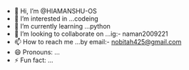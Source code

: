 - 👋 Hi, I’m @HIAMANSHU-OS
- 👀 I’m interested in ...codeing
- 🌱 I’m currently learning ...python
- 💞️ I’m looking to collaborate on ...ig:- naman2009221
- 📫 How to reach me ...by email:- nobitah425@gmail.com
- 😄 Pronouns: ...
- ⚡ Fun fact: ...

<!---
HIAMANSHU-OS/HIAMANSHU-OS is a ✨ special ✨ repository because its `README.md` (this file) appears on your GitHub profile.
You can click the Preview link to take a look at your changes.
--->
